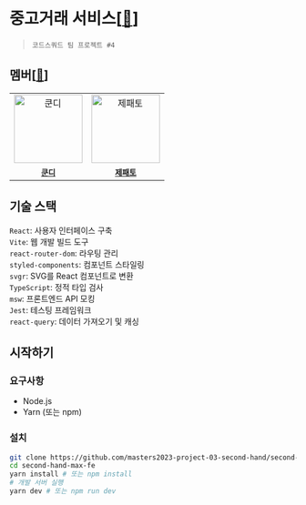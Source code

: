# 중고거래 서비스[[📃](https://github.com/masters2023-project-03-second-hand/second-hand-max-fe/wiki)]
> `코드스쿼드 팀 프로젝트 #4`

## 멤버[[📃](https://github.com/masters2023-project-03-second-hand/second-hand-max-fe/wiki/멤버)]
<table>
  <colgroup>
    <col />
    <col />
  </colgroup>
  <tr>
    <td align="center">
      <img src="https://avatars.githubusercontent.com/u/57666791?s=96&v=4" width="120"  alt="쿤디"/>
    </td>
    <td align="center">
      <img src="https://avatars.githubusercontent.com/u/54755633?s=96&v=4" width="120" alt="제패토"/>
    </td>
  </tr>
  <tr>
    <td align="center">
      <code><a href="https://github.com/jsh3418"><strong>쿤디</strong></a></code>
    </td>
    <td align="center">
      <code><a href="https://github.com/saejinpark"><strong>제패토</strong></a></code>
    </td>
  </tr>
</table>

## 기술 스택
`React`: 사용자 인터페이스 구축  
`Vite`: 웹 개발 빌드 도구  
`react-router-dom`: 라우팅 관리  
`styled-components`: 컴포넌트 스타일링  
`svgr`: SVG를 React 컴포넌트로 변환  
`TypeScript`: 정적 타입 검사  
`msw`: 프론트엔드 API 모킹  
`Jest`: 테스팅 프레임워크  
`react-query`: 데이터 가져오기 및 캐싱  

## 시작하기

### 요구사항
- Node.js
- Yarn (또는 npm)

### 설치
```bash
git clone https://github.com/masters2023-project-03-second-hand/second-hand-max-fe.git
cd second-hand-max-fe
yarn install # 또는 npm install
# 개발 서버 실행
yarn dev # 또는 npm run dev
```
